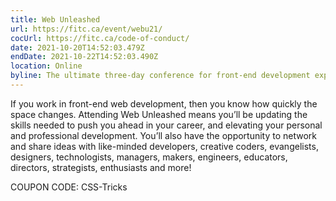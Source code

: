 ```yaml
---
title: Web Unleashed
url: https://fitc.ca/event/webu21/
cocUrl: https://fitc.ca/code-of-conduct/
date: 2021-10-20T14:52:03.479Z
endDate: 2021-10-22T14:52:03.490Z
location: Online
byline: The ultimate three-day conference for front-end development experts
---
```

If you work in front-end web development, then you know how quickly the space changes. Attending Web Unleashed means you’ll be updating the skills needed to push you ahead in your career, and elevating your personal and professional development. You’ll also have the opportunity to network and share ideas with like-minded developers, creative coders, evangelists, designers, technologists, managers, makers, engineers, educators, directors, strategists, enthusiasts and more!

COUPON CODE: CSS-Tricks